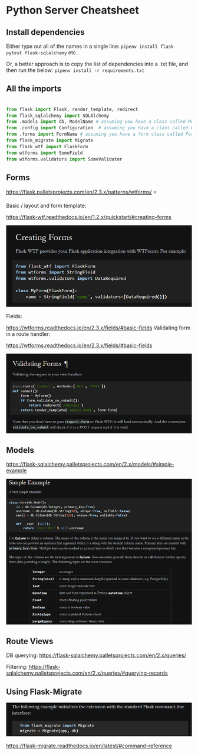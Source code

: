 # Python Server Cheatsheet

## Install dependencies
Either type out all of the names in a single line:
`pipenv install flask pytest flask-sqlalchemy` etc..

Or, a better approach is to copy the list of dependencies into a .txt file, and then run the below:
`pipenv install -r requirements.txt`


## All the imports
```python

from flask import Flask, render_template, redirect
from flask_sqlalchemy import SQLAlchemy
from .models import db, ModelName # assuming you have a class called ModelName in a file called models.py and a variable called db in the same file
from .config import Configuration  # assuming you have a class called Configuration in a file called config.py
from .forms import FormName # assuming you have a form class called FormName in a file called forms.py
from flask_migrate import Migrate
from flask_wtf import FlaskForm
from wtforms import SomeField
from wtforms.validators import SomeValidator
```
## Forms

https://flask.palletsprojects.com/en/2.3.x/patterns/wtforms/ ⭐

Basic / layout and form template:

https://flask-wtf.readthedocs.io/en/1.2.x/quickstart/#creating-forms

![alt text](images/image.png)

Fields:

https://wtforms.readthedocs.io/en/2.3.x/fields/#basic-fields
Validating form in a route handler:

https://wtforms.readthedocs.io/en/2.3.x/fields/#basic-fields

![alt text](images/image-2.png)


## Models

https://flask-sqlalchemy.palletsprojects.com/en/2.x/models/#simple-example

![alt text](images/image-4.png)


## Route Views

DB querying:
https://flask-sqlalchemy.palletsprojects.com/en/2.x/queries/


Filtering:
https://flask-sqlalchemy.palletsprojects.com/en/2.x/queries/#querying-records
## Using Flask-Migrate
![alt text](images/image-5.png)

https://flask-migrate.readthedocs.io/en/latest/#command-reference

